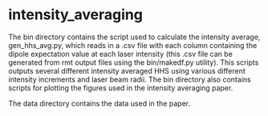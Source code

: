 # intensity_averaging

The bin directory contains the script used to calculate the intensity average, gen_hhs_avg.py, which reads in a .csv file with each column containing the dipole expectation value at each laser intensity (this .csv file can be generated from rmt output files using the bin/makedf.py utility). This scripts outputs several different intensity averaged HHS using various different intensity increments and laser beam radii. The bin directory also contains scripts for plotting the figures used in the intensity averaging paper.

The data directory contains the data used in the paper.
